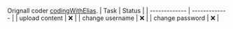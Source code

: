 Orignall coder [codingWithElias](https://github.com/codingWithElias/Login-registration-System-PHP-and-MYSQL).
| Task  | Status |
| ------------- | ------------- |
| upload content  | :x:  |
| change username  | :x:  |
| change password | :x: |
